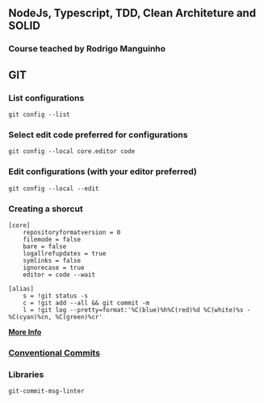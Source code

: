 ## NodeJs, Typescript, TDD, Clean Architeture and SOLID
### Course teached by Rodrigo Manguinho

## GIT

### List configurations

```
git config --list
```

### Select edit code preferred for configurations

```
git config --local core.editor code
```

### Edit configurations (with your editor preferred)

```
git config --local --edit
```

### Creating a shorcut

```
[core]
	repositoryformatversion = 0
	filemode = false
	bare = false
	logallrefupdates = true
	symlinks = false
	ignorecase = true
	editor = code --wait

[alias]
	s = !git status -s
	c = !git add --all && git commit -m
	l = !git log --pretty=format:'%C(blue)%h%C(red)%d %C(white)%s - %C(cyan)%cn, %C(green)%cr'

```

**[More Info](https://git-scm.com/docs/pretty-formats)**

### [Conventional Commits](https://www.conventionalcommits.org/en/v1.0.0/)


### Libraries

```
git-commit-msg-linter
```
